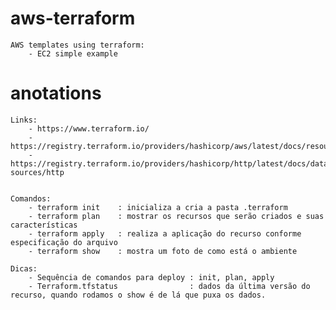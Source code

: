 # aws-terraform
    AWS templates using terraform:
        - EC2 simple example

# anotations
    Links:
        - https://www.terraform.io/
        - https://registry.terraform.io/providers/hashicorp/aws/latest/docs/resources
        - https://registry.terraform.io/providers/hashicorp/http/latest/docs/data-sources/http


    Comandos:
        - terraform init    : inicializa a cria a pasta .terraform
        - terraform plan    : mostrar os recursos que serão criados e suas características
        - terraform apply   : realiza a aplicação do recurso conforme especificação do arquivo
        - terraform show    : mostra um foto de como está o ambiente

    Dicas:
        - Sequência de comandos para deploy : init, plan, apply
        - Terraform.tfstatus                : dados da última versão do recurso, quando rodamos o show é de lá que puxa os dados.